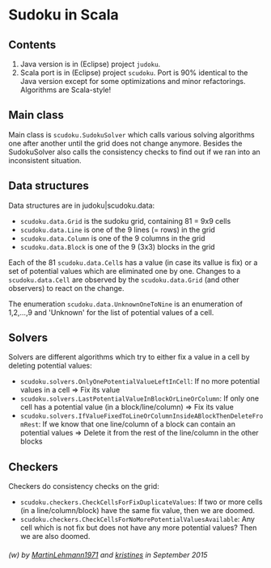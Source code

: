 # Sudoku in Scala

## Contents 
1) Java version is in (Eclipse) project ```judoku```.
2) Scala port is in (Eclipse) project ```scudoku```. Port is 90% identical to the Java version except for some optimizations and minor refactorings. Algorithms are Scala-style!

## Main class
Main class is ```scudoku.SudokuSolver``` which calls various solving algorithms one after another until the grid does not change anymore.
Besides the SudokuSolver also calls the consistency checks to find out if we ran into an inconsistent situation.

## Data structures
Data structures are in judoku|scudoku.data:
 * ```scudoku.data.Grid``` is the sudoku grid, containing 81 = 9x9 cells
 * ```scudoku.data.Line``` is one of the 9 lines (= rows) in the grid
 * ```scudoku.data.Column``` is one of the 9 columns in the grid
 * ```scudoku.data.Block``` is one of the 9 (3x3) blocks in the grid

Each of the 81 ```scudoku.data.Cell```s has a value (in case its vallue is fix) or a set of potential values which are eliminated one by one.
Changes to a ```scudoku.data.Cell``` are observed by the ```scudoku.data.Grid``` (and other observers) to react on the change.

The enumeration ```scudoku.data.UnknownOneToNine``` is an enumeration of 1,2,...,9 and 'Unknown' for the list of potential values of a cell.

## Solvers 
Solvers are different algorithms which try to either fix a value in a cell by deleting potential values:
 * ```scudoku.solvers.OnlyOnePotentialValueLeftInCell```: If no more potential values in a cell => Fix its value
 * ```scudoku.solvers.LastPotentialValueInBlockOrLineOrColumn```: If only one cell has a potential value (in a block/line/column) => Fix its value
 * ```scudoku.solvers.IfValueFixedToLineOrColumnInsideABlockThenDeleteFromRest```: If we know that one line/column of a block can contain an potential values => Delete it from the rest of the line/column in the other blocks

## Checkers
Checkers do consistency checks on the grid:
 * ```scudoku.checkers.CheckCellsForFixDuplicateValues```: If two or more cells (in a line/column/block) have the same fix value, then we are doomed.
 * ```scudoku.checkers.CheckCellsForNoMorePotentialValuesAvailable```: Any cell which is not fix but does not have any more potential values? Then we are also doomed.
 
###### (w) by [MartinLehmann1971](https://github.com/MartinLehmann1971) and [kristines](https://github.com/kristines) in September 2015
